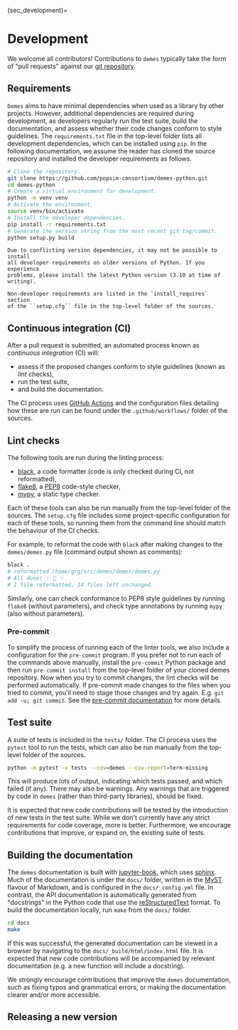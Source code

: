 (sec_development)=

# Development

We welcome all contributors! Contributions to `demes` typically take the form
of "pull requests" against our
[git repository](https://github.com/popsim-consortium/demes-python).

## Requirements

`Demes` aims to have minimal dependencies when used as a library by other
projects. However, additional dependencies are required during development, as
developers regularly run the test suite, build the documentation, and assess
whether their code changes conform to style guidelines. The `requirements.txt`
file in the top-level folder lists all development dependencies, which can
be installed using `pip`. In the following documentation, we assume the reader
has cloned the source repository and installed the developer requirements as
follows.

```sh
# Clone the repository.
git clone https://github.com/popsim-consortium/demes-python.git
cd demes-python
# Create a virtual environment for development.
python -m venv venv
# Activate the environment.
source venv/bin/activate
# Install the developer dependencies.
pip install -r requirements.txt
# Generate the version string from the most recent git tag/commit.
python setup.py build
```

```{warning}
Due to conflicting version dependencies, it may not be possible to install
all developer requirements on older versions of Python. If you experience
problems, please install the latest Python version (3.10 at time of writing).
```

```{note}
Non-developer requirements are listed in the `install_requires` section
of the ``setup.cfg`` file in the top-level folder of the sources.
```

## Continuous integration (CI)

After a pull request is submitted, an automated process known as
*continuous integration* (CI) will:

 * assess if the proposed changes conform to style guidelines (known as *lint* checks),
 * run the test suite,
 * and build the documentation.

The CI process uses
[GitHub Actions](https://docs.github.com/en/free-pro-team@latest/actions)
and the configuration files detailing how these are run can be found under the
`.github/workflows/` folder of the sources.

## Lint checks

The following tools are run during the linting process:

 * [black](https://black.readthedocs.io/), a code formatter
   (code is only checked during CI, not reformatted),
 * [flake8](https://flake8.pycqa.org/),
   a [PEP8](https://www.python.org/dev/peps/pep-0008/) code-style checker,
 * [mypy](http://mypy-lang.org/), a static type checker.

Each of these tools can also be run manually from the top-level folder of the
sources. The `setup.cfg` file includes some project-specific configuration
for each of these tools, so running them from the command line should match
the behaviour of the CI checks.

For example, to reformat the code with `black` after making changes to the
`demes/demes.py` file (command output shown as comments):

```sh
black .
# reformatted /home/grg/src/demes/demes/demes.py
# All done! ✨ 🍰 ✨
# 1 file reformatted, 14 files left unchanged.
```

Similarly, one can check conformance to PEP8 style guidelines by running
`flake8` (without parameters), and check type annotations by running
`mypy` (also without parameters).

### Pre-commit

To simplify the process of running each of the linter tools, we also
include a configuration for the `pre-commit` program. If you prefer not
to run each of the commands above manually, install the `pre-commit` Python
package and then run `pre-commit install` from the top-level folder of your
cloned demes repository. Now when you try to commit changes, the lint
checks will be performed automatically. If pre-commit made changes to the
files when you tried to commit, you'll need to stage those changes and
try again. E.g. `git add -u; git commit`.
See the [pre-commit documentation](https://pre-commit.com/) for more details.

## Test suite

A suite of tests is included in the `tests/` folder.
The CI process uses the `pytest` tool to run the tests, which can also be run
manually from the top-level folder of the sources.

```sh
python -m pytest -v tests --cov=demes --cov-report=term-missing
```

This will produce lots of output, indicating which tests passed, and which
failed (if any). There may also be warnings. Any warnings that are triggered
by code in `demes` (rather than third-party libraries), should be fixed.

It is expected that new code contributions will be tested by the introduction
of new tests in the test suite. While we don't currently have any strict
requirements for code coverage, more is better. Furthermore, we encourage
contributions that improve, or expand on, the existing suite of tests.


## Building the documentation

The `demes` documentation is built with [jupyter-book](https://jupyter-book.org/),
which uses [sphinx](https://www.sphinx-doc.org/).
Much of the documentation is under the `docs/` folder, written in the
[MyST](https://myst-parser.readthedocs.io/en/latest/) flavour of Markdown,
and is configured in the `docs/_config.yml` file.
In contrast, the API documentation is automatically generated from "docstrings"
in the Python code that use the
[reStructuredText](https://docutils.sourceforge.io/docs/ref/rst/restructuredtext.html)
format. To build the documentation locally, run `make` from the `docs/` folder.

```sh
cd docs
make
```

If this was successful, the generated documentation can be viewed in a browser
by navigating to the `docs/_build/html/index.html` file. It is expected that
new code contributions will be accompanied by relevant documentation (e.g. a
new function will include a docstring).

We strongly encourage contributions that improve the `demes` documentation,
such as fixing typos and grammatical errors, or making the documentation
clearer and/or more accessible.


## Releasing a new version

```{include} release.md
```
